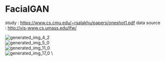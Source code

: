 # FacialGAN
study : https://www.cs.cmu.edu/~rsalakhu/papers/oneshot1.pdf
data source : http://vis-www.cs.umass.edu/lfw/

![generated_img_4_2](https://user-images.githubusercontent.com/93456059/179172917-5fd5174e-cbb8-4050-868a-67ffd2f66e5c.png) \
![generated_img_5_0](https://user-images.githubusercontent.com/93456059/179172919-71e21e17-2b32-462d-8ed8-0337306cba19.png) \
![generated_img_11_0](https://user-images.githubusercontent.com/93456059/179172924-4eb29fd1-9a4a-4b22-bc06-4b842eb1d15a.png) \
![generated_img_17_0](https://user-images.githubusercontent.com/93456059/179172927-c17d820e-10b2-42e1-83de-557599b876a9.png) \
